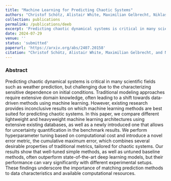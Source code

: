 ```yaml
---
title: "Machine Learning for Predicting Chaotic Systems"
authors: "Christof Schötz, Alistair White, Maximilian Gelbrecht, Niklas Boers"
collection: publications
permalink: /publications/deeb
excerpt: 'Predicting chaotic dynamical systems is critical in many scientific fields such as weather prediction, but challenging due to the characterizing sensitive dependence on initial conditions. Traditional modeling approaches require extensive domain knowledge, often leading to a shift towards data-driven methods using machine learning. However, existing research provides inconclusive results on which machine learning methods are best suited for predicting chaotic systems. In this paper, we compare different lightweight and heavyweight machine learning architectures...'
date: 2024-07-29
venue: ''
status: 'submitted'
paperurl: 'https://arxiv.org/abs/2407.20158'
citation: "Christof Schötz, Alistair White, Maximilian Gelbrecht, and Niklas Boers. Machine learning for predicting chaotic systems. arXiv preprint arXiv:2407.20158, 2024."
---
```

### Abstract
Predicting chaotic dynamical systems is critical in many scientific fields such as weather prediction, but challenging due to the characterizing sensitive dependence on initial conditions. Traditional modeling approaches require extensive domain knowledge, often leading to a shift towards data-driven methods using machine learning. However, existing research provides inconclusive results on which machine learning methods are best suited for predicting chaotic systems. In this paper, we compare different lightweight and heavyweight machine learning architectures using extensive existing databases, as well as a newly introduced one that allows for uncertainty quantification in the benchmark results. We perform hyperparameter tuning based on computational cost and introduce a novel error metric, the cumulative maximum error, which combines several desirable properties of traditional metrics, tailored for chaotic systems. Our results show that well-tuned simple methods, as well as untuned baseline methods, often outperform state-of-the-art deep learning models, but their performance can vary significantly with different experimental setups. These findings underscore the importance of matching prediction methods to data characteristics and available computational resources.
